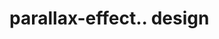 # parallax-effect.. design                                                                                                                                                                                                                                                                                               
                                     

